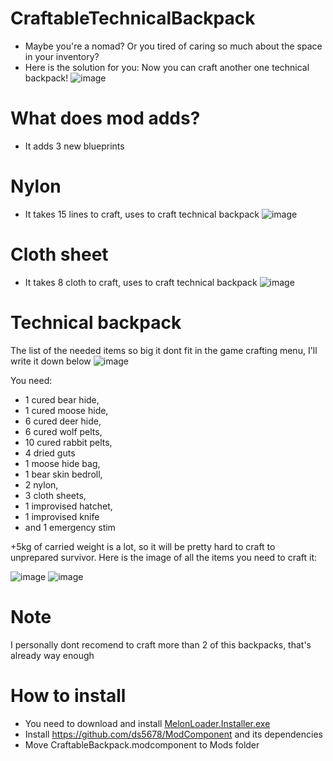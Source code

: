 # CraftableTechnicalBackpack
* Maybe you're a nomad? 
 Or you tired of caring so much about the space in your inventory?
* Here is the solution for you:
 Now you can craft another one technical backpack!
![image](https://user-images.githubusercontent.com/115377615/194766504-f35e8213-cd4b-4ebf-9a13-d58a025269ed.png)

# What does mod adds?
* It adds 3 new blueprints

# Nylon

* It takes 15 lines to craft, uses to craft technical backpack
![image](https://user-images.githubusercontent.com/115377615/194730692-9cc723a1-e6d2-4205-8fb4-d1a5cdacc157.png)

# Cloth sheet

* It takes 8 cloth to craft, uses to craft technical backpack
![image](https://user-images.githubusercontent.com/115377615/194730965-28a3782a-10b1-43af-ac22-82645e5ecf81.png)

# Technical backpack
The list of the needed items so big it dont fit in the game crafting menu, I'll write it down below 
![image](https://user-images.githubusercontent.com/115377615/194766514-c8852fde-2f9b-4911-9e75-63780d05a6b6.png)

You need: 
* 1 cured bear hide, 
* 1 cured moose hide, 
* 6 cured deer hide, 
* 6 cured wolf pelts, 
* 10 cured rabbit pelts, 
* 4 dried guts
* 1 moose hide bag, 
* 1 bear skin bedroll, 
* 2 nylon, 
* 3 cloth sheets, 
* 1 improvised hatchet, 
* 1 improvised knife 
* and 1 emergency stim

+5kg of carried weight is a lot, so it will be pretty hard to craft to unprepared survivor.
Here is the image of all the items you need to craft it:

![image](https://user-images.githubusercontent.com/115377615/194731481-154db316-4f84-47d1-bc29-55153d09212c.png) ![image](https://user-images.githubusercontent.com/115377615/194731496-4f3b349e-0601-4870-a6f0-4ee745b3d67d.png)


# Note
I personally dont recomend to craft more than 2 of this backpacks, that's already way enough
# How to install
* You need to download and install [MelonLoader.Installer.exe](https://github.com/ds5678/ModComponent)
* Install https://github.com/ds5678/ModComponent and its dependencies
* Move CraftableBackpack.modcomponent to Mods folder

